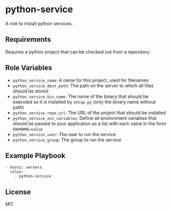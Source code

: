 python-service
==============

A role to install python services.

Requirements
------------

Requires a python project that can be checked out from a repository.

Role Variables
--------------

- `python_service_name`: A name for this project, used for filenames
- `python_service_dest_path`: The path on the server to which all files
  should be stored
- `python_service_bin_name`: The name of the binary that should be executed
  as it is installed by `setup.py` (only the binary name without path)
- `python_service_repo_url`: The URL of the project that should be installed
- `python_service_env_variables`: Define all environment variables that should
  be passed to your application as a list with each value in
  the form `ENVNAME=value`
- `python_service_user`: The user to run the service
- `python_service_group`: The group to run the service

Example Playbook
----------------

    - hosts: servers
      roles:
        - python-service

License
-------

MIT
